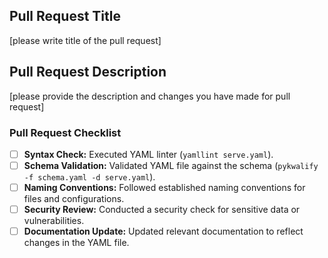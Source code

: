 ## Pull Request Title

[please write title of the pull request]

## Pull Request Description

[please provide the description and changes you have made for pull request]


### Pull Request Checklist

- [ ] **Syntax Check:** Executed YAML linter (`yamllint serve.yaml`).
- [ ] **Schema Validation:** Validated YAML file against the schema (`pykwalify -f schema.yaml -d serve.yaml`).
- [ ] **Naming Conventions:** Followed established naming conventions for files and configurations.
- [ ] **Security Review:** Conducted a security check for sensitive data or vulnerabilities.
- [ ] **Documentation Update:** Updated relevant documentation to reflect changes in the YAML file.
